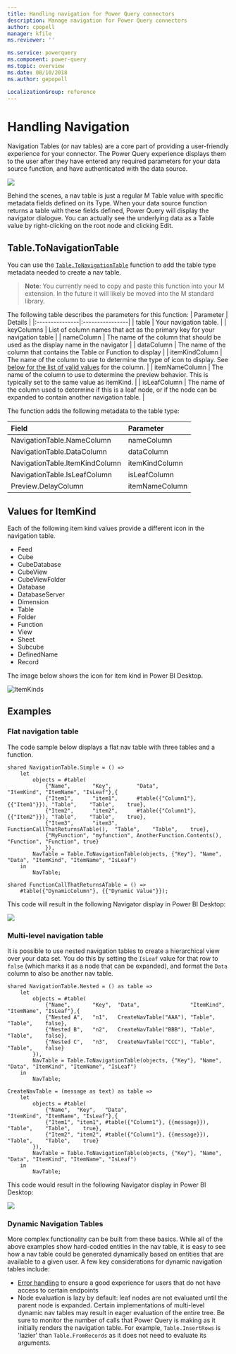 ```yaml
---
title: Handling navigation for Power Query connectors
description: Manage navigation for Power Query connectors
author: cpopell
manager: kfile
ms.reviewer: ''

ms.service: powerquery
ms.component: power-query
ms.topic: overview
ms.date: 08/10/2018
ms.author: gepopell

LocalizationGroup: reference
---
```


# Handling Navigation

Navigation Tables (or nav tables) are a core part of providing a user-friendly experience for your connector. The Power Query experience displays them to the user after they have entered any required parameters for your data source function, and have authenticated with the data source.

![](images/navtable.png)

Behind the scenes, a nav table is just a regular M Table value with specific metadata fields defined on its Type. When your data source function returns a table with these fields defined, Power Query will display the navigator dialogue. You can actually see the underlying data as a Table value by right-clicking on the root node and clicking Edit.

## Table.ToNavigationTable
You can use the [`Table.ToNavigationTable`](HelperFunctions.md#tabletonavigationtable) function to add the table type metadata needed to create a nav table.

> **Note**: You currently need to copy and paste this function into your M extension. In the future it will likely be moved into the M standard library.

The following table describes the parameters for this function:
| Parameter      | Details         |
|:---------------|:----------------|
| table          | Your navigation table.   |
| keyColumns     | List of column names that act as the primary key for your navigation table      |
| nameColumn     | The name of the column that should be used as the display name in the navigator |
| dataColumn     | The name of the column that contains the Table or Function to display           |
| itemKindColumn | The name of the column to use to determine the type of icon to display. See [below for the list of valid values](#values-for-itemkind) for the column.  |
| itemNameColumn | The name of the column to use to determine the preview behavior. This is typically set to the same value as itemKind. |
| isLeafColumn   | The name of the column used to determine if this is a leaf node, or if the node can be expanded to contain another navigation table. |

The function adds the following metadata to the table type:

| Field                          | Parameter       |
|:-------------------------------|:----------------|
| NavigationTable.NameColumn     | nameColumn      |
| NavigationTable.DataColumn     | dataColumn      |
| NavigationTable.ItemKindColumn | itemKindColumn  |
| NavigationTable.IsLeafColumn   | isLeafColumn    |
| Preview.DelayColumn            | itemNameColumn  |


## Values for ItemKind
Each of the following item kind values provide a different icon in the navigation table. 

* Feed
* Cube
* CubeDatabase
* CubeView
* CubeViewFolder
* Database
* DatabaseServer
* Dimension
* Table
* Folder
* Function
* View
* Sheet
* Subcube
* DefinedName
* Record

The image below shows the icon for item kind in Power BI Desktop. 

![ItemKinds](/images/itemKinds.png)

## Examples

### Flat navigation table
The code sample below displays a flat nav table with three tables and a function.

```
shared NavigationTable.Simple = () =>
    let
        objects = #table(
            {"Name",       "Key",        "Data",                           "ItemKind", "ItemName", "IsLeaf"},{
            {"Item1",      "item1",      #table({"Column1"}, {{"Item1"}}), "Table",    "Table",    true},
            {"Item2",      "item2",      #table({"Column1"}, {{"Item2"}}), "Table",    "Table",    true},
            {"Item3",      "item3",      FunctionCallThatReturnsATable(),  "Table",    "Table",    true},            
            {"MyFunction", "myfunction", AnotherFunction.Contents(),       "Function", "Function", true}
            }),
        NavTable = Table.ToNavigationTable(objects, {"Key"}, "Name", "Data", "ItemKind", "ItemName", "IsLeaf")
    in
        NavTable;

shared FunctionCallThatReturnsATable = () =>
    #table({"DynamicColumn"}, {{"Dynamic Value"}});
```

This code will result in the following Navigator display in Power BI Desktop:

![](images/navTableSample.png)

### Multi-level navigation table
It is possible to use nested navigation tables to create a hierarchical view over your data set. You do this by setting the `IsLeaf` value for that row to `false` (which marks it as a node that can be expanded), and format the `Data` column to also be another nav table. 

```
shared NavigationTable.Nested = () as table =>
    let
        objects = #table(
            {"Name",       "Key",  "Data",                "ItemKind", "ItemName", "IsLeaf"},{
            {"Nested A",   "n1",   CreateNavTable("AAA"), "Table",    "Table",    false},
            {"Nested B",   "n2",   CreateNavTable("BBB"), "Table",    "Table",    false},
            {"Nested C",   "n3",   CreateNavTable("CCC"), "Table",    "Table",    false}
        }),
        NavTable = Table.ToNavigationTable(objects, {"Key"}, "Name", "Data", "ItemKind", "ItemName", "IsLeaf")
    in
        NavTable;

CreateNavTable = (message as text) as table => 
    let
        objects = #table(
            {"Name",  "Key",   "Data",                           "ItemKind", "ItemName", "IsLeaf"},{
            {"Item1", "item1", #table({"Column1"}, {{message}}), "Table",    "Table",    true},
            {"Item2", "item2", #table({"Column1"}, {{message}}), "Table",    "Table",    true}
        }),
        NavTable = Table.ToNavigationTable(objects, {"Key"}, "Name", "Data", "ItemKind", "ItemName", "IsLeaf")
    in
        NavTable;

```
This code would result in the following Navigator display in Power BI Desktop:

![](images/navTableNested.png)

### Dynamic Navigation Tables
More complex functionality can be built from these basics. While all of the above examples show hard-coded entities in the nav table, it is easy to see how a nav table could be generated dynamically based on entities that are available to a given user. A few key considerations for dynamic navigation tables include:
* [Error handling](HandlingErrors.md) to ensure a good experience for users that do not have access to certain endpoints
* Node evaluation is lazy by default: leaf nodes are not evaluated until the parent node is expanded. Certain implementations of multi-level dynamic nav tables may result in eager evaluation of the entire tree. Be sure to monitor the number of calls that Power Query is making as it initially renders the navigation table. For example, `Table.InsertRows` is 'lazier' than `Table.FromRecords` as it does not need to evaluate its arguments.
